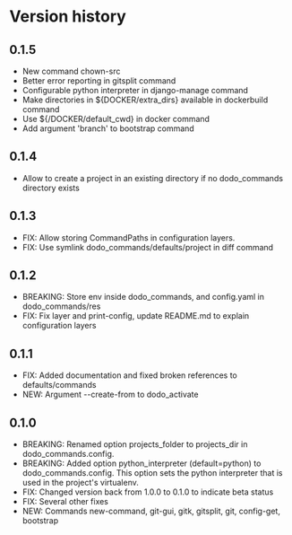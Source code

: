 # Version history

## 0.1.5

- New command chown-src
- Better error reporting in gitsplit command
- Configurable python interpreter in django-manage command
- Make directories in ${DOCKER/extra_dirs} available in dockerbuild command
- Use ${/DOCKER/default_cwd} in docker command
- Add argument 'branch' to bootstrap command

## 0.1.4

- Allow to create a project in an existing directory if no dodo_commands directory exists

## 0.1.3

- FIX: Allow storing CommandPaths in configuration layers.
- FIX: Use symlink dodo_commands/defaults/project in diff command

## 0.1.2

- BREAKING: Store env inside dodo_commands, and config.yaml in dodo_commands/res
- FIX: Fix layer and print-config, update README.md to explain configuration layers

## 0.1.1

- FIX: Added documentation and fixed broken references to defaults/commands
- NEW: Argument --create-from to dodo_activate

## 0.1.0

- BREAKING: Renamed option projects_folder to projects_dir in dodo_commands.config.
- BREAKING: Added option python_interpreter (default=python) to dodo_commands.config. This option sets the python interpreter that is used in the project's virtualenv.
- FIX: Changed version back from 1.0.0 to 0.1.0 to indicate beta status
- FIX: Several other fixes
- NEW: Commands new-command, git-gui, gitk, gitsplit, git, config-get, bootstrap
